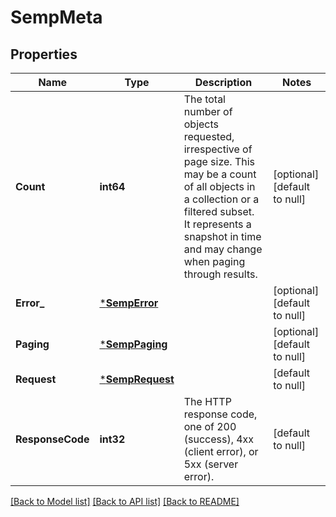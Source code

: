 # SempMeta

## Properties
Name | Type | Description | Notes
------------ | ------------- | ------------- | -------------
**Count** | **int64** | The total number of objects requested, irrespective of page size. This may be a count of all objects in a collection or a filtered subset. It represents a snapshot in time and may change when paging through results. | [optional] [default to null]
**Error_** | [***SempError**](SempError.md) |  | [optional] [default to null]
**Paging** | [***SempPaging**](SempPaging.md) |  | [optional] [default to null]
**Request** | [***SempRequest**](SempRequest.md) |  | [default to null]
**ResponseCode** | **int32** | The HTTP response code, one of 200 (success), 4xx (client error), or 5xx (server error). | [default to null]

[[Back to Model list]](../README.md#documentation-for-models) [[Back to API list]](../README.md#documentation-for-api-endpoints) [[Back to README]](../README.md)

